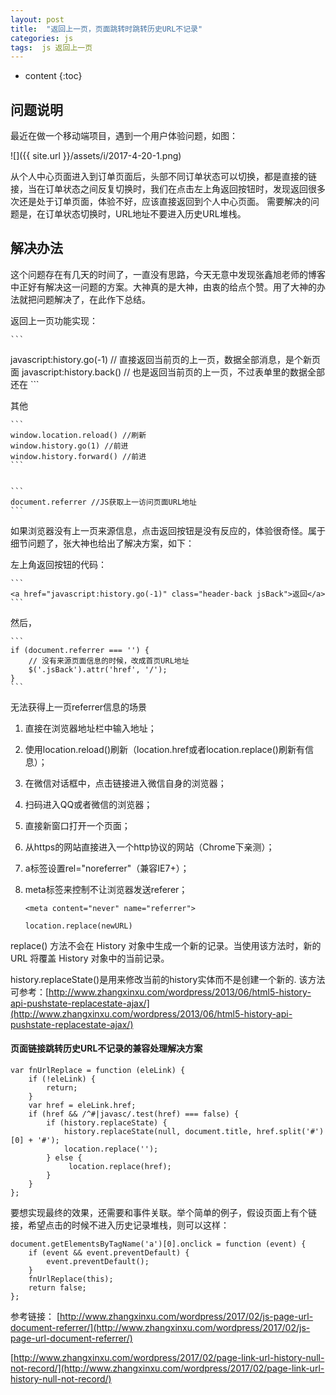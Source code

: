 ```yaml
---
layout: post
title:  "返回上一页，页面跳转时跳转历史URL不记录"
categories: js 
tags:  js 返回上一页
---
```


* content
{:toc}

## 问题说明

   最近在做一个移动端项目，遇到一个用户体验问题，如图：

   ![]({{ site.url }}/assets/i/2017-4-20-1.png)

   从个人中心页面进入到订单页面后，头部不同订单状态可以切换，都是直接的链接，当在订单状态之间反复切换时，我们在点击左上角返回按钮时，发现返回很多次还是处于订单页面，体验不好，应该直接返回到个人中心页面。 需要解决的问题是，在订单状态切换时，URL地址不要进入历史URL堆栈。




## 解决办法

   这个问题存在有几天的时间了，一直没有思路，今天无意中发现张鑫旭老师的博客中正好有解决这一问题的方案。大神真的是大神，由衷的给点个赞。用了大神的办法就把问题解决了，在此作下总结。
	

返回上一页功能实现：

	```
   javascript:history.go(-1) // 直接返回当前页的上一页，数据全部消息，是个新页面
   javascript:history.back() // 也是返回当前页的上一页，不过表单里的数据全部还在
	```

其他

	```
	window.location.reload() //刷新
	window.history.go(1) //前进
	window.history.forward() //前进
	```


	```
	document.referrer //JS获取上一访问页面URL地址
	```

如果浏览器没有上一页来源信息，点击返回按钮是没有反应的，体验很奇怪。属于细节问题了，张大神也给出了解决方案，如下：

左上角返回按钮的代码：

	```
	<a href="javascript:history.go(-1)" class="header-back jsBack">返回</a>
	```

然后，

	```
	if (document.referrer === '') {
	    // 没有来源页面信息的时候，改成首页URL地址
	    $('.jsBack').attr('href', '/');
	}
	```

无法获得上一页referrer信息的场景

1. 直接在浏览器地址栏中输入地址；
2. 使用location.reload()刷新（location.href或者location.replace()刷新有信息）；
3. 在微信对话框中，点击链接进入微信自身的浏览器；
4. 扫码进入QQ或者微信的浏览器；
5. 直接新窗口打开一个页面；
6. 从https的网站直接进入一个http协议的网站（Chrome下亲测）；
7. a标签设置rel="noreferrer"（兼容IE7+）；
8. meta标签来控制不让浏览器发送referer；

	```
	<meta content="never" name="referrer">
	```
	
	```
	location.replace(newURL)
	```

replace() 方法不会在 History 对象中生成一个新的记录。当使用该方法时，新的 URL 将覆盖 History 对象中的当前记录。

history.replaceState()是用来修改当前的history实体而不是创建一个新的.
该方法可参考：[http://www.zhangxinxu.com/wordpress/2013/06/html5-history-api-pushstate-replacestate-ajax/](http://www.zhangxinxu.com/wordpress/2013/06/html5-history-api-pushstate-replacestate-ajax/)

#### 页面链接跳转历史URL不记录的兼容处理解决方案

```
var fnUrlReplace = function (eleLink) {
    if (!eleLink) {
        return;
    }
    var href = eleLink.href;
    if (href && /^#|javasc/.test(href) === false) {
        if (history.replaceState) {
            history.replaceState(null, document.title, href.split('#')[0] + '#');
            location.replace('');
        } else {
             location.replace(href);
        }
    }
};
```
要想实现最终的效果，还需要和事件关联。举个简单的例子，假设页面上有个<a>链接，希望点击的时候不进入历史记录堆栈，则可以这样：

```
document.getElementsByTagName('a')[0].onclick = function (event) {
    if (event && event.preventDefault) {
        event.preventDefault();
    }
    fnUrlReplace(this);
    return false;
};
```


参考链接：
[http://www.zhangxinxu.com/wordpress/2017/02/js-page-url-document-referrer/](http://www.zhangxinxu.com/wordpress/2017/02/js-page-url-document-referrer/)

[http://www.zhangxinxu.com/wordpress/2017/02/page-link-url-history-null-not-record/](http://www.zhangxinxu.com/wordpress/2017/02/page-link-url-history-null-not-record/)